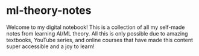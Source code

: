 # ml-theory-notes

Welcome to my digital notebook! This is a collection of all my self-made notes from learning AI/ML theory. 
All this is only possible due to amazing textbooks, YouTube series, and online courses that have made this content super accessible and a joy to learn! 
